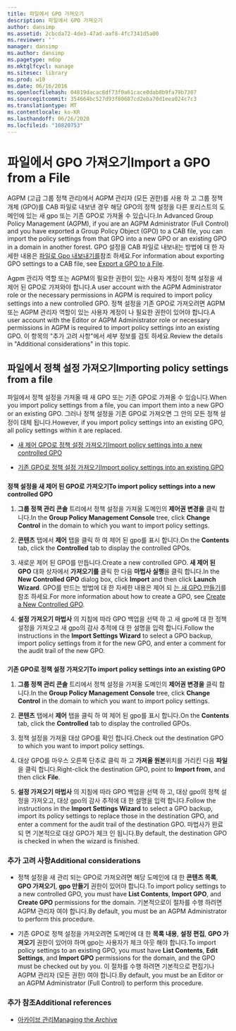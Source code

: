 ```yaml
---
title: 파일에서 GPO 가져오기
description: 파일에서 GPO 가져오기
author: dansimp
ms.assetid: 2cbcda72-4de3-47ad-aaf8-4fc7341d5a00
ms.reviewer: ''
manager: dansimp
ms.author: dansimp
ms.pagetype: mdop
ms.mktglfcycl: manage
ms.sitesec: library
ms.prod: w10
ms.date: 06/16/2016
ms.openlocfilehash: 04819dacac8df73f0a61cace0dab8b9fa79b7307
ms.sourcegitcommit: 354664bc527d93f80687cd2eba70d1eea024c7c3
ms.translationtype: MT
ms.contentlocale: ko-KR
ms.lasthandoff: 06/26/2020
ms.locfileid: "10820753"
---
```

# <span data-ttu-id="5b984-103">파일에서 GPO 가져오기</span><span class="sxs-lookup"><span data-stu-id="5b984-103">Import a GPO from a File</span></span>


<span data-ttu-id="5b984-104">AGPM (고급 그룹 정책 관리)에서 AGPM 관리자 (모든 권한)를 사용 하 고 그룹 정책 개체 (GPO)를 CAB 파일로 내보낸 경우 해당 GPO의 정책 설정을 다른 포리스트의 도메인에 있는 새 gpo 또는 기존 GPO로 가져올 수 있습니다.</span><span class="sxs-lookup"><span data-stu-id="5b984-104">In Advanced Group Policy Management (AGPM), if you are an AGPM Administrator (Full Control) and you have exported a Group Policy Object (GPO) to a CAB file, you can import the policy settings from that GPO into a new GPO or an existing GPO in a domain in another forest.</span></span> <span data-ttu-id="5b984-105">GPO 설정을 CAB 파일로 내보내는 방법에 대 한 자세한 내용은 [파일로 Gpo 내보내기를](export-a-gpo-to-a-file.md)참조 하세요.</span><span class="sxs-lookup"><span data-stu-id="5b984-105">For information about exporting GPO settings to a CAB file, see [Export a GPO to a File](export-a-gpo-to-a-file.md).</span></span>

<span data-ttu-id="5b984-106">Agpm 관리자 역할 또는 AGPM의 필요한 권한이 있는 사용자 계정이 정책 설정을 새 제어 된 GPO로 가져와야 합니다.</span><span class="sxs-lookup"><span data-stu-id="5b984-106">A user account with the AGPM Administrator role or the necessary permissions in AGPM is required to import policy settings into a new controlled GPO.</span></span> <span data-ttu-id="5b984-107">정책 설정을 기존 GPO로 가져오려면 AGPM 또는 AGPM 관리자 역할이 있는 사용자 계정이 나 필요한 권한이 있어야 합니다.</span><span class="sxs-lookup"><span data-stu-id="5b984-107">A user account with the Editor or AGPM Administrator role or necessary permissions in AGPM is required to import policy settings into an existing GPO.</span></span> <span data-ttu-id="5b984-108">이 항목의 "추가 고려 사항"에서 세부 정보를 검토 하세요.</span><span class="sxs-lookup"><span data-stu-id="5b984-108">Review the details in "Additional considerations" in this topic.</span></span>

## <span data-ttu-id="5b984-109">파일에서 정책 설정 가져오기</span><span class="sxs-lookup"><span data-stu-id="5b984-109">Importing policy settings from a file</span></span>


<span data-ttu-id="5b984-110">파일에서 정책 설정을 가져올 때 새 GPO 또는 기존 GPO로 가져올 수 있습니다.</span><span class="sxs-lookup"><span data-stu-id="5b984-110">When you import policy settings from a file, you can import them into a new GPO or an existing GPO.</span></span> <span data-ttu-id="5b984-111">그러나 정책 설정을 기존 GPO로 가져오면 그 안의 모든 정책 설정이 대체 됩니다.</span><span class="sxs-lookup"><span data-stu-id="5b984-111">However, if you import policy settings into an existing GPO, all policy settings within it are replaced.</span></span>

-   [<span data-ttu-id="5b984-112">새 제어 GPO로 정책 설정 가져오기</span><span class="sxs-lookup"><span data-stu-id="5b984-112">Import policy settings into a new controlled GPO</span></span>](#bkmk-new)

-   [<span data-ttu-id="5b984-113">기존 GPO로 정책 설정 가져오기</span><span class="sxs-lookup"><span data-stu-id="5b984-113">Import policy settings into an existing GPO</span></span>](#bkmk-existing)

### <a href="" id="bkmk-new"></a>

**<span data-ttu-id="5b984-114">정책 설정을 새 제어 된 GPO로 가져오기</span><span class="sxs-lookup"><span data-stu-id="5b984-114">To import policy settings into a new controlled GPO</span></span>**

1.  <span data-ttu-id="5b984-115">**그룹 정책 관리 콘솔** 트리에서 정책 설정을 가져올 도메인의 **제어권 변경을** 클릭 합니다.</span><span class="sxs-lookup"><span data-stu-id="5b984-115">In the **Group Policy Management Console** tree, click **Change Control** in the domain to which you want to import policy settings.</span></span>

2.  <span data-ttu-id="5b984-116">**콘텐츠** 탭에서 **제어** 탭을 클릭 하 여 제어 된 gpo를 표시 합니다.</span><span class="sxs-lookup"><span data-stu-id="5b984-116">On the **Contents** tab, click the **Controlled** tab to display the controlled GPOs.</span></span>

3.  <span data-ttu-id="5b984-117">새로운 제어 된 GPO를 만듭니다.</span><span class="sxs-lookup"><span data-stu-id="5b984-117">Create a new controlled GPO.</span></span> <span data-ttu-id="5b984-118">**새 제어 된 GPO** 대화 상자에서 **가져오기를** 클릭 한 다음 **마법사 실행**을 클릭 합니다.</span><span class="sxs-lookup"><span data-stu-id="5b984-118">In the **New Controlled GPO** dialog box, click **Import** and then click **Launch Wizard**.</span></span> <span data-ttu-id="5b984-119">GPO를 만드는 방법에 대 한 자세한 내용은 제어 되 [는 새 GPO 만들기](create-a-new-controlled-gpo-agpm40.md)를 참조 하세요.</span><span class="sxs-lookup"><span data-stu-id="5b984-119">For more information about how to create a GPO, see [Create a New Controlled GPO](create-a-new-controlled-gpo-agpm40.md).</span></span>

4.  <span data-ttu-id="5b984-120">**설정 가져오기 마법사** 의 지침에 따라 GPO 백업을 선택 하 고 새 gpo에 대 한 정책 설정을 가져오고 새 gpo의 감사 추적에 대 한 설명을 입력 합니다.</span><span class="sxs-lookup"><span data-stu-id="5b984-120">Follow the instructions in the **Import Settings Wizard** to select a GPO backup, import policy settings from it for the new GPO, and enter a comment for the audit trail of the new GPO.</span></span>

### <a href="" id="bkmk-existing"></a>

**<span data-ttu-id="5b984-121">기존 GPO로 정책 설정 가져오기</span><span class="sxs-lookup"><span data-stu-id="5b984-121">To import policy settings into an existing GPO</span></span>**

1.  <span data-ttu-id="5b984-122">**그룹 정책 관리 콘솔** 트리에서 정책 설정을 가져올 도메인의 **제어권 변경을** 클릭 합니다.</span><span class="sxs-lookup"><span data-stu-id="5b984-122">In the **Group Policy Management Console** tree, click **Change Control** in the domain to which you want to import policy settings.</span></span>

2.  <span data-ttu-id="5b984-123">**콘텐츠** 탭에서 **제어** 탭을 클릭 하 여 제어 된 gpo를 표시 합니다.</span><span class="sxs-lookup"><span data-stu-id="5b984-123">On the **Contents** tab, click the **Controlled** tab to display the controlled GPOs.</span></span>

3.  <span data-ttu-id="5b984-124">정책 설정을 가져올 대상 GPO를 확인 합니다.</span><span class="sxs-lookup"><span data-stu-id="5b984-124">Check out the destination GPO to which you want to import policy settings.</span></span>

4.  <span data-ttu-id="5b984-125">대상 GPO를 마우스 오른쪽 단추로 클릭 하 고 **가져올 원본**위치를 가리킨 다음 **파일**을 클릭 합니다.</span><span class="sxs-lookup"><span data-stu-id="5b984-125">Right-click the destination GPO, point to **Import from**, and then click **File**.</span></span>

5.  <span data-ttu-id="5b984-126">**설정 가져오기 마법사** 의 지침에 따라 GPO 백업을 선택 하 고, 대상 gpo의 정책 설정을 가져오고, 대상 gpo의 감사 추적에 대 한 설명을 입력 합니다.</span><span class="sxs-lookup"><span data-stu-id="5b984-126">Follow the instructions in the **Import Settings Wizard** to select a GPO backup, import its policy settings to replace those in the destination GPO, and enter a comment for the audit trail of the destination GPO.</span></span> <span data-ttu-id="5b984-127">마법사가 완료 되 면 기본적으로 대상 GPO가 체크 인 됩니다.</span><span class="sxs-lookup"><span data-stu-id="5b984-127">By default, the destination GPO is checked in when the wizard is finished.</span></span>

### <span data-ttu-id="5b984-128">추가 고려 사항</span><span class="sxs-lookup"><span data-stu-id="5b984-128">Additional considerations</span></span>

-   <span data-ttu-id="5b984-129">정책 설정을 새 관리 되는 GPO로 가져오려면 해당 도메인에 대 한 **콘텐츠 목록**, **GPO 가져오기**, **gpo 만들기** 권한이 있어야 합니다.</span><span class="sxs-lookup"><span data-stu-id="5b984-129">To import policy settings to a new controlled GPO, you must have **List Contents**, **Import GPO**, and **Create GPO** permissions for the domain.</span></span> <span data-ttu-id="5b984-130">기본적으로이 절차를 수행 하려면 AGPM 관리자 여야 합니다.</span><span class="sxs-lookup"><span data-stu-id="5b984-130">By default, you must be an AGPM Administrator to perform this procedure.</span></span>

-   <span data-ttu-id="5b984-131">기존 GPO로 정책 설정을 가져오려면 도메인에 대 한 **목록 내용**, **설정 편집**, **GPO 가져오기** 권한이 있어야 하며 gpo는 사용자가 체크 아웃 해야 합니다.</span><span class="sxs-lookup"><span data-stu-id="5b984-131">To import policy settings to an existing GPO, you must have **List Contents**, **Edit Settings**, and **Import GPO** permissions for the domain, and the GPO must be checked out by you.</span></span> <span data-ttu-id="5b984-132">이 절차를 수행 하려면 기본적으로 편집기나 AGPM 관리자 (모든 권한) 여야 합니다.</span><span class="sxs-lookup"><span data-stu-id="5b984-132">By default, you must be an Editor or an AGPM Administrator (Full Control) to perform this procedure.</span></span>

### <span data-ttu-id="5b984-133">추가 참조</span><span class="sxs-lookup"><span data-stu-id="5b984-133">Additional references</span></span>

-   [<span data-ttu-id="5b984-134">아카이브 관리</span><span class="sxs-lookup"><span data-stu-id="5b984-134">Managing the Archive</span></span>](managing-the-archive-agpm40.md)

 

 





